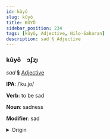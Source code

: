 ```yaml
---
id: kûyô
slug: kûyô
title: KÛYÔ
sidebar_position: 234
tags: [kûyô, Adjective, Nilo-Saharan]
description: sad § Adjective
---
```


### kûyô&emsp;<span kind="abugida">ɔʄɀı</span>

*sad* **§** [Adjective](../../tags/Adjective)

**IPA**: /ˈku.jo/

**Verb**: to be sad

**Noun**: sadness

**Modifier**: sad

<details>
    <summary>Origin</summary>
    Dholuo kuyo <br/>
    <em>Nilo-Saharan Language Family</em>
</details>